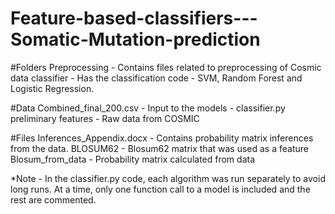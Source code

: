 # Feature-based-classifiers---Somatic-Mutation-prediction

#Folders
Preprocessing              - Contains files related to preprocessing of Cosmic data
classifier                 - Has the classification code - SVM, Random Forest and Logistic Regression.

#Data
Combined_final_200.csv - Input to the models - classifier.py
preliminary features   - Raw data from COSMIC 

#Files
Inferences_Appendix.docx        - Contains probability matrix inferences from the data.
BLOSUM62                        - Blosum62 matrix that was used as a feature
Blosum_from_data                - Probability matrix calculated from data

*Note - In the classifier.py code, each algorithm was run separately to avoid long runs. At a time, only one function call to a model is included and the rest are commented. 

